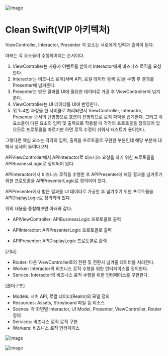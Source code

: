 ![image](https://github.com/user-attachments/assets/270e24bc-921e-4f96-aa59-76d7035a5930)

# Clean Swift(VIP 아키텍처)
ViewController, Interactor, Presenter 각 요소는 서로에게 입력과 출력이 된다.

아래는 각 요소들이 수행되어지는 순서이다.
  
1. ViewController는 사용자 이벤트를 받아서 Interactor에게 비즈니스 로직을 요청한다.
2. Interactor는 비즈니스 로직(서버 API, 로컬 데이터 검색 등)을 수행 후 결과를 Presenter에 넘겨준다.
3. Presenter는 받은 결과를 UI에 필요한 데이터로 가공 후 ViewController에 넘겨준다.
4. ViewController는 UI 데이터를 UI에 반영한다.
5. 위 1~4번 과정을 한 사이클로 처리되면서 ViewController, Interactor, Presenter 순서의 단방향으로 흐름이
   진행되므로 로직 파악을 쉽게한다.
   그리고 각 요소들이 다른 요소의 입력 및 출력으로 작용될 때 각각의 프로토콜을 정의되어 있으므로
   프로토콜을 따르기만 하면 로직 수정이 쉬워서 테스트가 용이한다.

그렇다면 핵심 요소는 각각의 입력, 출력을 프로토콜로 구현한 부분인데 해당 부분에 대해서 상세히 들여다보자.

APIViewController에서 APIInteractor로 비즈니스 요청을 하기 위한 프로토콜을 APIBusinessLogic로 정의되어 있다.

APIInteractor에서 비즈니스 로직을 수행한 후 APIPresenter에 해당 결과를 넘겨주기 위한 프로토콜을 APIPresenterLogic로 정의되어 있다.

APIPresenter에서 받은 결과를 UI 데이터로 가공한 후 넘겨주기 위한 프로토콜을 APIDisplayLogic로 정의되어 있다.

위의 내용을 종합해보면 아래와 같다.

- APIViewController: APIBusinessLogic 프로토콜로 출력

- APIInteractor: APIPresenterLogic 프로토콜로 출력

- APIPresenter: APIDisplayLogic 프로토콜로 출력

[기타]
- Router: 다른 ViewController로의 전환 및 전환시 넘겨줄 데이터를 처리한다.
- Worker: Interactor의 비즈니스 로직 수행을 위한 인터페이스를 정의한다.
- Service: Interactor의 비즈니스 로직 수행을 위한 인터페이스를 구현한다.


[폴더구조]
- Models: 서버 API, 로컬 데이터(Realm)의 모델 정의
- Resources: Assets, Stroyboard 파일 등 리소스
- Scenes: 각 화면별 Interactor, UI Model, Presenter, ViewController, Router 정의
- Services: 비즈니스 로직 로직 구현
- Workers: 비즈니스 로직 인터페이스




![image](https://github.com/user-attachments/assets/b7e408ff-5866-4ef8-843c-3ba544ffb7f7)

![image](https://github.com/user-attachments/assets/690daa7f-4658-4da1-927e-606a64e620be)






